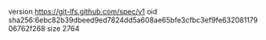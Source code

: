 version https://git-lfs.github.com/spec/v1
oid sha256:6ebc82b39dbeed9ed7824dd5a608ae65bfe3cfbc3ef9fe63208117906762f268
size 2764
